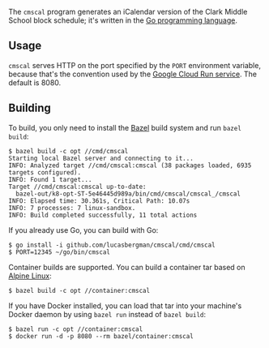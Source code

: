 The `cmscal` program generates an iCalendar version of the Clark Middle
School block schedule; it's written in the [Go programming
language](https://golang.org/).

Usage
---

`cmscal` serves HTTP on the port specified by the `PORT` environment
variable, because that's the convention used by the [Google Cloud Run
service](https://cloud.google.com/run). The default is 8080.

Building
---

To build, you only need to install the [Bazel](https://bazel.build/)
build system and run `bazel build`:

```console
$ bazel build -c opt //cmd/cmscal
Starting local Bazel server and connecting to it...
INFO: Analyzed target //cmd/cmscal:cmscal (38 packages loaded, 6935 targets configured).
INFO: Found 1 target...
Target //cmd/cmscal:cmscal up-to-date:
  bazel-out/k8-opt-ST-5e46445d989a/bin/cmd/cmscal/cmscal_/cmscal
INFO: Elapsed time: 30.361s, Critical Path: 10.07s
INFO: 7 processes: 7 linux-sandbox.
INFO: Build completed successfully, 11 total actions
```

If you already use Go, you can build with Go:

```console
$ go install -i github.com/lucasbergman/cmscal/cmd/cmscal
$ PORT=12345 ~/go/bin/cmscal
```

Container builds are supported. You can build a container tar based on
[Alpine Linux](https://alpinelinux.org/):

```console
$ bazel build -c opt //container:cmscal
```

If you have Docker installed, you can load that tar into your machine's
Docker daemon by using `bazel run` instead of `bazel build`:

```console
$ bazel run -c opt //container:cmscal
$ docker run -d -p 8080 --rm bazel/container:cmscal
```
